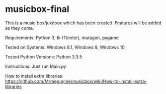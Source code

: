 # musicbox-final

This is a music box/jukebox which has been created. Features will be added as they come.

Requirements:
Python 3,
tk (Tkinter),
mutagen,
pygame

Tested on Systems:
Windows 8.1,
Windows 8,
Windows 10

Tested Python Versions:
Python 3.3.5

Instructions:
Just run Main.py

How to install extra libraries:
https://github.com/Mrmeguyme/musicbox/wiki/How-to-install-extra-libraries
